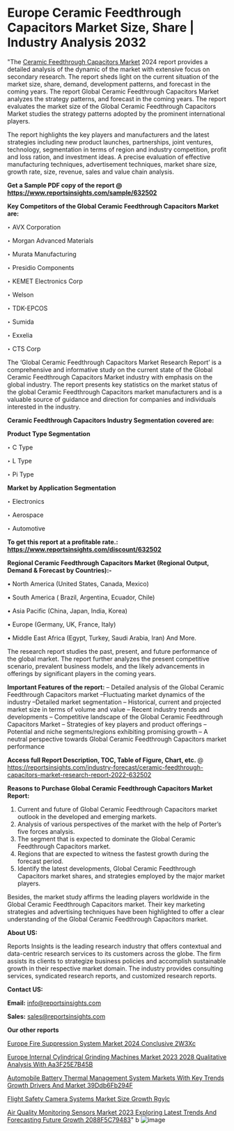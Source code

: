 # Europe Ceramic Feedthrough Capacitors Market Size, Share | Industry Analysis 2032

 "The <a href=https://www.reportsinsights.com/sample/632502>Ceramic Feedthrough Capacitors Market</a> 2024 report provides a detailed analysis of the dynamic of the market with extensive focus on secondary research. The report sheds light on the current situation of the market size, share, demand, development patterns, and forecast in the coming years. The report Global Ceramic Feedthrough Capacitors Market analyzes the strategy patterns, and forecast in the coming years. The report evaluates the market size of the Global Ceramic Feedthrough Capacitors Market studies the strategy patterns adopted by the prominent international players.

The report highlights the key players and manufacturers and the latest strategies including new product launches, partnerships, joint ventures, technology, segmentation in terms of region and industry competition, profit and loss ration, and investment ideas. A precise evaluation of effective manufacturing techniques, advertisement techniques, market share size, growth rate, size, revenue, sales and value chain analysis.

<strong>Get a Sample PDF copy of the report @ <a href=https://www.reportsinsights.com/sample/632502 style=color:#0000ff;>https://www.reportsinsights.com/sample/632502</a></strong>

<strong>Key Competitors of the Global Ceramic Feedthrough Capacitors Market are:</strong>

‣ AVX Corporation

‣ Morgan Advanced Materials

‣ Murata Manufacturing

‣ Presidio Components

‣ KEMET Electronics Corp

‣ Welson

‣ TDK-EPCOS

‣ Sumida

‣ Exxelia

‣ CTS Corp

The ‘Global Ceramic Feedthrough Capacitors Market Research Report’ is a comprehensive and informative study on the current state of the Global Ceramic Feedthrough Capacitors Market industry with emphasis on the global industry. The report presents key statistics on the market status of the global Ceramic Feedthrough Capacitors market manufacturers and is a valuable source of guidance and direction for companies and individuals interested in the industry.

<strong>Ceramic Feedthrough Capacitors Industry Segmentation covered are:</strong>

<strong>Product Type Segmentation</strong>

‣    C Type

‣ L Type

‣ Pi Type

<strong>Market by Application Segmentation</strong>

‣   Electronics

‣ Aerospace

‣ Automotive

<strong>To get this report at a profitable rate.: <a href=https://www.reportsinsights.com/discount/632502 style=color:#0000ff;>https://www.reportsinsights.com/discount/632502</a></strong>

<strong>Regional Ceramic Feedthrough Capacitors Market (Regional Output, Demand &amp; Forecast by Countries):-</strong>

• North America (United States, Canada, Mexico)

• South America ( Brazil, Argentina, Ecuador, Chile)

• Asia Pacific (China, Japan, India, Korea)

• Europe (Germany, UK, France, Italy)

• Middle East Africa (Egypt, Turkey, Saudi Arabia, Iran) And More.

The research report studies the past, present, and future performance of the global market. The report further analyzes the present competitive scenario, prevalent business models, and the likely advancements in offerings by significant players in the coming years.

<strong>Important Features of the report:</strong>
– Detailed analysis of the Global Ceramic Feedthrough Capacitors market
–Fluctuating market dynamics of the industry
–Detailed market segmentation
– Historical, current and projected market size in terms of volume and value
– Recent industry trends and developments
– Competitive landscape of the Global Ceramic Feedthrough Capacitors Market
– Strategies of key players and product offerings
– Potential and niche segments/regions exhibiting promising growth
– A neutral perspective towards Global Ceramic Feedthrough Capacitors market performance

<strong>Access full Report Description, TOC, Table of Figure, Chart, etc. </strong>@   <a href=https://reportsinsights.com/industry-forecast/ceramic-feedthrough-capacitors-market-research-report-2022-632502 style=color:#0000ff;>https://reportsinsights.com/industry-forecast/ceramic-feedthrough-capacitors-market-research-report-2022-632502</a>

<strong>Reasons to Purchase Global Ceramic Feedthrough Capacitors Market Report:</strong>
1. Current and future of Global Ceramic Feedthrough Capacitors market outlook in the developed and emerging markets.
2. Analysis of various perspectives of the market with the help of Porter’s five forces analysis.
3. The segment that is expected to dominate the Global Ceramic Feedthrough Capacitors market.
4. Regions that are expected to witness the fastest growth during the forecast period.
5. Identify the latest developments, Global Ceramic Feedthrough Capacitors market shares, and strategies employed by the major market players.

Besides, the market study affirms the leading players worldwide in the Global Ceramic Feedthrough Capacitors market. Their key marketing strategies and advertising techniques have been highlighted to offer a clear understanding of the Global Ceramic Feedthrough Capacitors market.

<strong><strong>About US</strong>:</strong>

Reports Insights is the leading research industry that offers contextual and data-centric research services to its customers across the globe. The firm assists its clients to strategize business policies and accomplish sustainable growth in their respective market domain. The industry provides consulting services, syndicated research reports, and customized research reports.

<strong>Contact US:</strong>

<p class=><b>Email:</b> <a href=mailto:info@reportsinsights.com>info@reportsinsights.com</a></p>
<p class=><b>Sales:</b> <a href=mailto:sales@reportsinsights.com>sales@reportsinsights.com</a></p>

<strong>Our other reports</strong>

<a href=https://www.linkedin.com/pulse/europe-fire-suppression-system-market-2024-conclusive-2w3xc/>Europe Fire Suppression System Market 2024 Conclusive 2W3Xc</a>

<a href=https://medium.com/@yadavahaan91/europe-internal-cylindrical-grinding-machines-market-2023-2028-qualitative-analysis-with-aa3f25e7b45b>Europe Internal Cylindrical Grinding Machines Market 2023 2028 Qualitative Analysis With Aa3F25E7B45B</a>

<a href=https://medium.com/@anuragakarte041/automobile-battery-thermal-management-system-markets-with-key-trends-growth-drivers-and-market-39ddb6fb294f>Automobile Battery Thermal Management System Markets With Key Trends Growth Drivers And Market 39Ddb6Fb294F</a>

<a href=https://www.linkedin.com/pulse/flight-safety-camera-systems-market-size-growth-rgylc/>Flight Safety Camera Systems Market Size Growth Rgylc</a>

<a href=https://medium.com/@gd336335/air-quality-monitoring-sensors-market-2023-exploring-latest-trends-and-forecasting-future-growth-2088f5c79483>Air Quality Monitoring Sensors Market 2023 Exploring Latest Trends And Forecasting Future Growth 2088F5C79483</a>"
 b  ![image](https://github.com/daminid12/RImarketresearch/assets/158430485/9789b00a-08b1-42c0-90a3-6bcb7815e336)
